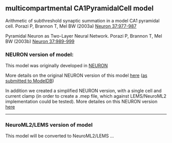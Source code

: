 ## multicompartmental CA1PyramidalCell model 

Arithmetic of subthreshold synaptic summation in a model CA1 pyramidal cell. Porazi P, Brannon T, Mel BW (2003a) [Neuron 37:977-987](http://www.ncbi.nlm.nih.gov/pubmed/12670426)

Pyramidal Neuron as Two-Layer Neural Network. Porazi P, Brannon T, Mel BW (2003b) [Neuron 37:989-999](http://www.ncbi.nlm.nih.gov/pubmed/12670427)

### NEURON version of model:

This model was originally developed in [NEURON](https://www.neuron.yale.edu/neuron/)

More details on the original NEURON version of this model [here](https://github.com/andrisecker/Poirazi2003-CA1Pyr/tree/master/ModelDB_NEURON) ([as submitted to ModelDB](https://senselab.med.yale.edu/modeldb/showModel.cshtml?model=20212)) 

In addition we created a simplified NEURON version, with a single cell and current clamp (in order to create a .mep file, which against LEMS/NeuroML2 implementation could be tested). More detailes on this NEURON version [here](https://github.com/andrisecker/Poirazi2003-CA1Pyr/tree/master/NEURON)

-------------------------------------------------------------------------------------------------------------------------------

### NeuroML2/LEMS version of model

This model will be converted to NeuroML2/LEMS ...

